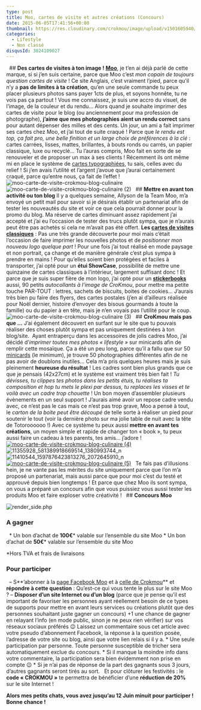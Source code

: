 ```yaml
---
type: post
title: Moo, cartes de visite et autres créations (Concours)
date: 2015-06-05T17:41:56+00:00
thumbnail: https://res.cloudinary.com/crokmou/image/upload/v1501605940/moo-carte-de-visite-crokmou-blog-culinaire-1-160x107_ezyfjs.jpg
categories: 
  - Lifestyle
  - Non classé
disqusId: 3824109027
---
```


  ## **Des cartes de visites à ton image !** **[Moo](http://uk.moo.com/fr/)**, je t’en ai déjà parlé de cette marque, si si j’en suis certaine, parce que Moo c’est _mon copain de toujours question cartes de visite_ ! Ce site Anglais, c’est vraiment l’pied, parce qu’il n’y a **pas de limites à ta création**, qu’en une seule commande tu peux placer plusieurs photos sans payer 1cts de plus, et soyons honnête, tu ne vois pas ça partout ! Vous me connaissez, je suis une accro du visuel, de l’image, de la couleur et du rendu… Alors quand je souhaite imprimer des cartes de visite pour le blog (ou anciennement pour ma profession de photographe), **j’aime que mes photographies aient un rendu correct** sans pour autant dépenser des milles et des cents. Un jour, un ami a fait imprimer ses cartes chez Moo, et j’ai tout de suite craqué ! Parce que _le rendu est top, ça fait pro, une belle finition et un large choix de préférences à la clé_ : cartes carrées, lisses, mattes, brillantes, à bouts ronds ou carrés, un papier classique, luxe ou recyclé… Tu l’auras compris, Moo fait en sorte de se renouveler et de proposer un max à ses clients ! Récemment ils ont même mi en place le système de [cartes typographiées](http://uk.moo.com/fr/products/letterpress-business-cards.html), tu sais, celles avec du relief ! Si j’en avais l’utilité et l’argent j’avoue que j’aurai certainement craqué, parce qu’entre nous, ça fait de l’effet !   ![moo-carte-de-visite-crokmou-blog-culinaire](https://res.cloudinary.com/crokmou/image/upload/v1501605947/moo-carte-de-visite-crokmou-blog-culinaire_uxuacg.jpg)![moo-carte-de-visite-crokmou-blog-culinaire (2)](https://res.cloudinary.com/crokmou/image/upload/v1501605942/moo-carte-de-visite-crokmou-blog-culinaire-2_feuvat.jpg)   ## **Mettre en avant ton activité ou ton blog** Il y a quelques semaine, Allyson de la Team Moo, m’a envoyé un petit mail pour savoir si je désirais établir un partenariat afin de tester les nouveautés du site et voir ce que cela pourrait donner pour la promo du blog. Ma réserve de cartes diminuant assez rapidement j’ai accepté et j’ai eu l’occasion de tester des trucs plutôt sympa, que je n’aurais peut être pas achetés si cela ne m’avait pas été offert. **Les [cartes de visites classiques](http://uk.moo.com/fr/products/original-business-cards.html)** : Pas une très grande découverte pour moi mais c’était l’occasion de faire imprimer les nouvelles photos et de _positionner mon nouveau logo quelque part_ ! Pour une fois j’ai tout réalisé en mode paysage et non portrait, ça change et de manière générale c’est plus sympa à prendre en mains ! Pour qu’elles soient bien protégées et faciles à transporter, j’ai opté pour un **étui ShowCase**, possibilité de mettre une quinzaine de cartes classiques à l’intérieur, largement suffisant donc ! Et parce que je suis super fière de mon logo, j’ai opté pour un [**stickerbooks**](http://uk.moo.com/fr/products/stickerbooks.html) aussi, 90 petits _autocollants à l’image de CroKmou_, pour mettre ma petite touche PAR-TOUT : lettres, sachets de biscuits, boites de cookies… J’aurais très bien pu faire des flyers, des cartes postales (j’en ai d’ailleurs réalisée pour Noël dernier, histoire d’envoyer des bisous gourmands à toute la famille) ou du papier à en tête, mais je n’en voyais pas l’utilité pour le coup.   ![moo-carte-de-visite-crokmou-blog-culinaire (3)](https://res.cloudinary.com/crokmou/image/upload/v1501605944/moo-carte-de-visite-crokmou-blog-culinaire-3_zawjit.jpg)   ## **CroKmou mais pas que …** J’ai également découvert en surfant sur le site que tu pouvais réaliser des choses plutôt sympa et pas uniquement destinées à ton blog/site.  Ayant entraperçu dans les accessoires de jolis cadres Moo, j’ai décidé d’_imprimer toutes mes photos « lifestyle »_ sur minicards afin de remplir cette mosaïque. Ça a été un peu long, parce qu’il a fallu que sur 50 [minicards](http://uk.moo.com/fr/products/minicards.html) (le minimum), je trouve 50 photographies différentes afin de ne pas avoir de doublons inutiles… Cela m’a pris quelques heures mais je suis pleinement **heureuse du résultat** ! Les cadres sont bien plus grands que ce que je pensais (42x27cm) et le système est vraiment très bien fait ! _Tu dévisses, tu clippes tes photos dans les petits étuis, tu réalises ta composition et hop tu mets le plexi par dessus, tu replaces les visses et te voilà avec un cadre trop chouette_ ! Un bon moyen d’assembler plusieurs évènements en un seul support ! J’aurais aimé avoir un repose cadre vendu avec, ce n’est pas le cas mais ce n’est pas trop grave, Moo a pensé à tout, le _carton de la boite peut être découpé_ de telle sorte à réaliser un pied pour soutenir le tout (voir la dernière photo sur ma jolie table de nuit avec la tête de Totoroooooo !) Avec ce système tu peux aussi **mettre en avant tes créations**, un moyen simple et rapide de changer ton « book », tu peux aussi faire un cadeau à tes parents, tes amis… j’adore !   [![moo-carte-de-visite-crokmou-blog-culinaire (4)](https://res.cloudinary.com/crokmou/image/upload/v1501605944/moo-carte-de-visite-crokmou-blog-culinaire-4_zwohau.jpg)](https://res.cloudinary.com/crokmou/image/upload/v1501605944/moo-carte-de-visite-crokmou-blog-culinaire-4_zwohau.jpg) ![11355928_581389918669514_1380993744_n](https://res.cloudinary.com/crokmou/image/upload/v1501605569/11355928_581389918669514_1380993744_n_ietnqi.jpg)![11410544_1597876423813276_2072645910_n](https://res.cloudinary.com/crokmou/image/upload/v1501605569/11410544_1597876423813276_2072645910_n_up7beh.jpg) [![moo-carte-de-visite-crokmou-blog-culinaire (5)](https://res.cloudinary.com/crokmou/image/upload/v1501605947/moo-carte-de-visite-crokmou-blog-culinaire-5_wugp9x.jpg)](https://res.cloudinary.com/crokmou/image/upload/v1501605947/moo-carte-de-visite-crokmou-blog-culinaire-5_wugp9x.jpg)   Te fais pas d’illusions hein, je ne vante pas les mérites du site uniquement parce que l’on m’a proposé un partenariat, mais aussi parce que pour moi c’est du testé et approuvé depuis bien longtemps ! Et parce que chez Moo ils sont sympa, on vous a préparé un concours afin que vous puissiez vous aussi tester les produits Moo et faire exploser votre créativité !   ## **Concours Moo**

![render_side.php](https://res.cloudinary.com/crokmou/image/upload/v1501606062/render_side.php__rsd07e.png)

### A gagner

  * Un bon d’achat de **100€*** valable sur l’ensemble du site Moo * Un bon d’achat de **50€*** valable sur l’ensemble du site Moo

*Hors TVA et frais de livraisons

### Pour participer

  – S**’abonner à la [page Facebook Moo](https://www.facebook.com/moo.comFR) et à [celle de Crokmou](https://www.facebook.com/crokmou.blog)** et **répondre à cette question** : Qu’est-ce qui vous tente le plus sur le site Moo ? – **Disposer d’un site Internet ou d’un blog** (parce que je pense qu’il est important de favoriser les personnes ayant réellement besoin de ce types de supports pour mettre en avant leurs services ou créations plutôt que des personnes souhaitant juste gagner un concours) +1 une chance de gagner en relayant l’info (en mode public, sinon je ne peux rien vérifier) sur vos réseaux sociaux préférés 😉 Laissez un commentaire sous cet article avec votre pseudo d’abonnement Facebook, la réponse à la question posée, l’adresse de votre site ou blog, ainsi que votre lien relais si il y a. * Une seule participation par personne. Toute personne susceptible de tricher sera automatiquement exclue du concours. * Si il manque la moindre info dans votre commentaire, la participation sera bien évidemment non prise en compte 😉 * Si je n’ai pas de réponse de la part des gagnants sous 3 jours, d’autres gagnants seront tirés au sort.   Et pour clôturer les festivités : le **code « CROKMOU »** te permettra de bénéficier d’une **réduction de 20%** sur le site Internet !  

**Alors mes petits chats, vous avez jusqu’au 12 Juin minuit pour participer ! Bonne chance !**